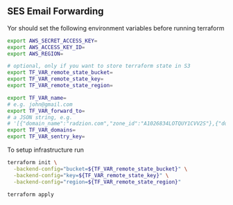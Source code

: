 ## SES Email Forwarding

Yor should set the following environment variables before running terraform

```sh
export AWS_SECRET_ACCESS_KEY=
export AWS_ACCESS_KEY_ID=
export AWS_REGION=

# optional, only if you want to store terraform state in S3
export TF_VAR_remote_state_bucket=
export TF_VAR_remote_state_key=
export TF_VAR_remote_state_region=

export TF_VAR_name=
# e.g. john@gmail.com
export TF_VAR_forward_to=
# a JSON string, e.g. 
# '[{"domain_name":"radzion.com","zone_id":"A1026834LOTQUY1CVV2S"},{"domain_name":"increaser.org","zone_id":"Z1QT1BOR8JUIVM"}]'
export TF_VAR_domains=
export TF_VAR_sentry_key=
```

To setup infrastructure run

```sh
terraform init \
  -backend-config="bucket=${TF_VAR_remote_state_bucket}" \
  -backend-config="key=${TF_VAR_remote_state_key}" \
  -backend-config="region=${TF_VAR_remote_state_region}"

terraform apply
```
